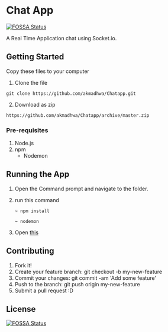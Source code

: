 # Chat App
[![FOSSA Status](https://app.fossa.io/api/projects/git%2Bgithub.com%2Fakmadhwa%2FChatapp.svg?type=shield)](https://app.fossa.io/projects/git%2Bgithub.com%2Fakmadhwa%2FChatapp?ref=badge_shield)


A Real Time Application chat using Socket.io.

## Getting Started

Copy these files to your computer

1. Clone the file
```
git clone https://github.com/akmadhwa/Chatapp.git

```

2. Download as zip
```
https://github.com/akmadhwa/Chatapp/archive/master.zip
```
### Pre-requisites

1. Node.js
2. npm
    * Nodemon


## Running the App

1. Open the Command prompt and navigate to the folder.
2. run this command
    ```
    ~ npm install
    ```

    ```
    ~ nodemon
    ```
3. Open [this](http://localhost:3000/) 


## Contributing
1. Fork it!
2. Create your feature branch: git checkout -b my-new-feature
3. Commit your changes: git commit -am 'Add some feature'
4. Push to the branch: git push origin my-new-feature
5. Submit a pull request :D







## License
[![FOSSA Status](https://app.fossa.io/api/projects/git%2Bgithub.com%2Fakmadhwa%2FChatapp.svg?type=large)](https://app.fossa.io/projects/git%2Bgithub.com%2Fakmadhwa%2FChatapp?ref=badge_large)
